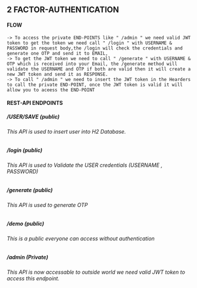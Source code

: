## 2 FACTOR-AUTHENTICATION

#### FLOW 
    -> To access the private END-POINTS like " /admin " we need valid JWT token to get the token we need call " /login " with USERNAME & PASSWORD in request body,the /login will check the credentials and generate one OTP and send it to EMAIL,
    -> To get the JWT token we need to call " /generate " with USERNAME & OTP which is received into your Email, the /generate method will validate the USERNAME and OTP if both are valid then it will create a new JWT token and send it as RESPONSE.
    -> To call " /admin " we need to insert the JWT token in the Hearders to call the private END-POINT, once the JWT token is valid it will allow you to aceess the END-POINT

#### REST-API ENDPOINTS

##### /USER/SAVE (public)
  ###### This API is used to insert user into H2 Database.
##### /login (public)
  ###### This API is used to Validate the USER credentials (USERNAME , PASSWORD)
##### /generate (public)
  ###### This API is used to generate OTP 
##### /demo (public)
  ###### This is a public everyone can access without authentication
##### /admin (Private)
  ###### This API is now accessable to outside world we need valid JWT token to access this endpoint. 
